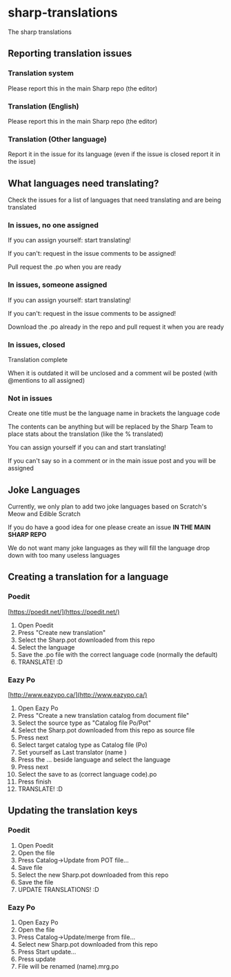 # sharp-translations
The sharp translations

## Reporting translation issues

### Translation system
Please report this in the main Sharp repo (the editor)

### Translation (English)
Please report this in the main Sharp repo (the editor)

### Translation (Other language)
Report it in the issue for its language (even if the issue is closed report it in the issue)

## What languages need translating?
Check the issues for a list of languages that need translating and are being translated

### In issues, no one assigned
If you can assign yourself: start translating!

If you can't: request in the issue comments to be assigned!

Pull request the .po when you are ready
### In issues, someone assigned
If you can assign yourself: start translating!

If you can't: request in the issue comments to be assigned!

Download the .po already in the repo and pull request it when you are ready
### In issues, closed
Translation complete

When it is outdated it will be unclosed and a comment wil be posted (with @mentions to all assigned)
### Not in issues
Create one title must be the language name in brackets the language code

The contents can be anything but will be replaced by the Sharp Team to place stats about the translation (like the % translated)

You can assign yourself if you can and start translating!

If you can't say so in a comment or in the main issue post and you will be assigned

## Joke Languages
Currently, we only plan to add two joke languages based on Scratch's Meow and Edible Scratch

If you do have a good idea for one please create an issue **IN THE MAIN SHARP REPO**

We do not want many joke languages as they will fill the language drop down with too many useless languages

## Creating a translation for a language

### Poedit
[https://poedit.net/](https://poedit.net/)

1. Open Poedit
2. Press "Create new translation"
3. Select the Sharp.pot downloaded from this repo
4. Select the language
5. Save the .po file with the correct language code (normally the default)
6. TRANSLATE! :D

### Eazy Po
[http://www.eazypo.ca/](http://www.eazypo.ca/)

1. Open Eazy Po
2. Press "Create a new translation catalog from document file"
3. Select the source type as "Catalog file Po/Pot"
4. Select the Sharp.pot downloaded from this repo as source file
5. Press next
6. Select target catalog type as Catalog file (Po)
7. Set yourself as Last translator (name <email>)
8. Press the ... beside language and select the language
9. Press next
10. Select the save to as (correct language code).po
11. Press finish
12. TRANSLATE! :D

## Updating the translation keys

### Poedit
1. Open Poedit
2. Open the file
3. Press Catalog->Update from POT file...
4. Save file
5. Select the new Sharp.pot downloaded from this repo
6. Save the file
7. UPDATE TRANSLATIONS! :D

### Eazy Po
1. Open Eazy Po
2. Open the file
3. Press Catalog->Update/merge from file...
4. Select new Sharp.pot downloaded from this repo
5. Press Start update...
6. Press update
7. File will be renamed (name).mrg.po
